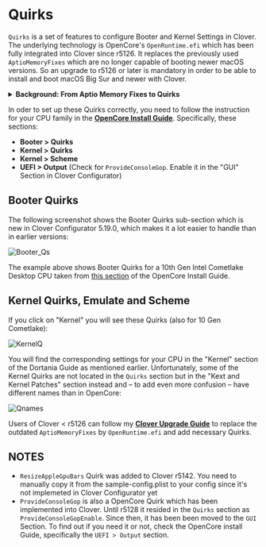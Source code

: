 # Quirks

`Quirks` is a set of features to configure Booter and Kernel Settings in Clover. The underlying technology is OpenCore's `OpenRuntime.efi` which has been fully integrated into Clover since r5126. It replaces the previously used `AptioMemoryFixes` which are no longer capable of booting newer macOS versions. So an upgrade to r5126 or later is mandatory in order to be able to install and boot macOS Big Sur and newer with Clover.

<details>
<summary><strong>Background: From Aptio Memory Fixes to Quirks</strong></summary>

The development of a driver for adjusting the memory that UEFI BIOS Aptio (by AMI) by Dmazar marked the beginning of the UEFI Boot era for Clover.
The Allocate function in this BIOS allocates memory in the lower registers, but to boot macOS, the lower memory has to be free. This issue not only affected memory but also `boot.efi`, address virtualization, pointers, functions, etc. It was Dmazar who figured out how to resolve them. This became the `OsxAptioFixDrv.efi` driver.

For a long time after Dmazar left, no one touched this driver until vit9696 undertook to overhaul it. First of all, he made changes to the driver so that it could utilize native NVRAM on many chipsets (BIOS), which was not possible before. Next, he broke the new driver (`OpenRuntime.efi`) down into **semantic expressions (quirks), which could be turned on and off by the user if the OpenCore loader was used**. 

ReddestDream, a programmer who decided to make `OpenRuntime.efi` work with Clover somehow, created a separate driver (`OcQuirks.efi`), which worked in conjunction with `OpenRuntime.efi` and an additional `OcQuirks.plist` to store all the settings. This combination could then be utilized by Clover.

Next, I (Slice) integrated the `OpenRuntime.efi` source code into my repo since it is Open Source, so I could do bisectioning. Finally, I copied and modernized them so that instead of a separate .plist file, the same Clover `config.plist` can be used, and Quirks can also be changed from within the bootloader GUI. 
</details>

In oder to set up these Quirks correctly, you need to follow the instruction for your CPU family in the [**OpenCore Install Guide**](https://dortania.github.io/OpenCore-Install-Guide/). Specifically, these sections:

- **Booter > Quirks**
- **Kernel > Quirks**
- **Kernel > Scheme**
- **UEFI > Output** (Check for `ProvideConsoleGop`. Enable it in the "GUI" Section in Clover Configurator)

## Booter Quirks
The following screenshot shows the Booter Quirks sub-section which is new in Clover Configurator 5.19.0, which makes it a lot easier to handle than in earlier versions:

![Booter_Qs](https://user-images.githubusercontent.com/76865553/139507534-9ee16773-9319-4b10-8437-c76bdb644c0d.png)

The example above shows Booter Quirks for a 10th Gen Intel Cometlake Desktop CPU taken from [this section](https://dortania.github.io/OpenCore-Install-Guide/config.plist/comet-lake.html#booter) of the OpenCore Install Guide.

## Kernel Quirks, Emulate and Scheme
If you click on "Kernel" you will see these Quirks (also for 10 Gen Cometlake):

![KernelQ](https://user-images.githubusercontent.com/76865553/139507546-7c49d3da-85c6-4253-ae8b-865e39ddcb3b.png)

You will find the corresponding settings for your CPU in the "Kernel" section of the Dortania Guide as mentioned earlier. Unfortunately, some of the Kernel Quirks are not located in the `Quirks` section but in the "Kext and Kernel Patches" section instead and – to add even more confusion – have different names than in OpenCore:

![Qnames](https://user-images.githubusercontent.com/76865553/139507628-4dbc5d58-a823-4cd7-a739-9945dd3a2e94.png)

Users of Clover < r5126 can follow my [**Clover Upgrade Guide**](https://github.com/5T33Z0/Clover-Crate/tree/main/Update_Clover) to replace the outdated `AptioMemoryFixes` by `OpenRuntime.efi` and add necessary Quirks.

## NOTES

- `ResizeAppleGpuBars` Quirk was added to Clover r5142. You need to manually copy it from the sample-config.plist to your config since it's not implemeted in Clover Configurator yet
- `ProvideConsoleGop` is also a OpenCore Quirk which has been implemented into Clover. Until r5128 it resided in the `Quirks` section as `ProvideConsoleGopEnable`. Since then, it has been been moved to the `GUI` Section. To find out if you need it or not, check the OpenCore install Guide, specifically the `UEFI > Output` section.
